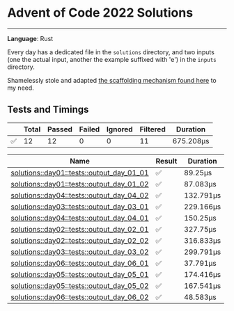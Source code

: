 # Advent of Code 2022 Solutions
---
**Language**: Rust

Every day has a dedicated file in the `solutions` directory, and two inputs (one the actual input, another the example suffixed with 'e') in the `inputs` directory.

Shamelessly stole and adapted [the scaffolding mechanism found here](https://github.com/fspoettel/advent-of-code-rust) to my need.

## Tests and Timings
| | Total | Passed | Failed | Ignored | Filtered | Duration |
| --- | ----- | -------| ------ | ------- | -------- | -------- |
| ✅ | 12 | 12 | 0 | 0 | 11 | 675.208µs |




| Name | Result | Duration |
| ---- | ------ | -------- |
| [solutions::day01::tests::output_day_01_01](#solutionsday01testsoutput_day_01_01) | ✅ | 89.25µs | 
| [solutions::day01::tests::output_day_01_02](#solutionsday01testsoutput_day_01_02) | ✅ | 87.083µs | 
| [solutions::day04::tests::output_day_04_02](#solutionsday04testsoutput_day_04_02) | ✅ | 132.791µs | 
| [solutions::day03::tests::output_day_03_01](#solutionsday03testsoutput_day_03_01) | ✅ | 229.166µs | 
| [solutions::day04::tests::output_day_04_01](#solutionsday04testsoutput_day_04_01) | ✅ | 150.25µs | 
| [solutions::day02::tests::output_day_02_01](#solutionsday02testsoutput_day_02_01) | ✅ | 327.75µs | 
| [solutions::day02::tests::output_day_02_02](#solutionsday02testsoutput_day_02_02) | ✅ | 316.833µs | 
| [solutions::day03::tests::output_day_03_02](#solutionsday03testsoutput_day_03_02) | ✅ | 299.791µs | 
| [solutions::day06::tests::output_day_06_01](#solutionsday06testsoutput_day_06_01) | ✅ | 37.791µs | 
| [solutions::day05::tests::output_day_05_01](#solutionsday05testsoutput_day_05_01) | ✅ | 174.416µs | 
| [solutions::day05::tests::output_day_05_02](#solutionsday05testsoutput_day_05_02) | ✅ | 167.541µs | 
| [solutions::day06::tests::output_day_06_02](#solutionsday06testsoutput_day_06_02) | ✅ | 48.583µs | 


